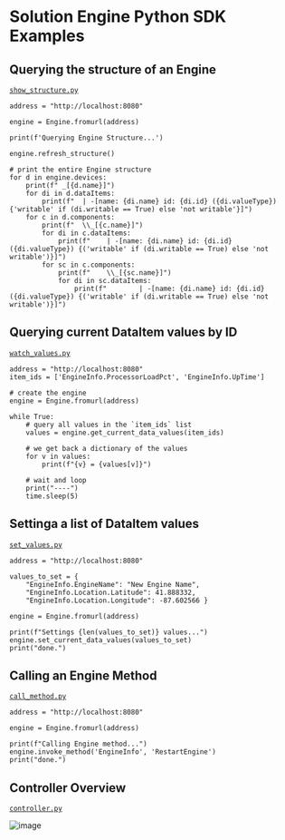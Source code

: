 # Solution Engine Python SDK Examples

## Querying the structure of an Engine

[`show_structure.py`](show_structure.py)

```
address = "http://localhost:8080"

engine = Engine.fromurl(address)

print(f'Querying Engine Structure...')

engine.refresh_structure()

# print the entire Engine structure
for d in engine.devices:        
    print(f" _[{d.name}]")
    for di in d.dataItems:
        print(f"  | -[name: {di.name} id: {di.id} ({di.valueType}) {'writable' if (di.writable == True) else 'not writable'}]")
    for c in d.components:
        print(f"  \\_[{c.name}]")
        for di in c.dataItems:
            print(f"    | -[name: {di.name} id: {di.id} ({di.valueType}) {('writable' if (di.writable == True) else 'not writable')}]")
        for sc in c.components:
            print(f"    \\_[{sc.name}]")
            for di in sc.dataItems:
                print(f"        | -[name: {di.name} id: {di.id} ({di.valueType}) {('writable' if (di.writable == True) else 'not writable')}]")
```

## Querying current DataItem values by ID

[`watch_values.py`](watch_values.py)

```
address = "http://localhost:8080"
item_ids = ['EngineInfo.ProcessorLoadPct', 'EngineInfo.UpTime']

# create the engine
engine = Engine.fromurl(address)

while True:
    # query all values in the `item_ids` list
    values = engine.get_current_data_values(item_ids)

    # we get back a dictionary of the values
    for v in values:
        print(f"{v} = {values[v]}")

    # wait and loop
    print("----")
    time.sleep(5)
```

## Settinga a list of DataItem values

[`set_values.py`](set_values.py)

```
address = "http://localhost:8080"

values_to_set = {
    "EngineInfo.EngineName": "New Engine Name", 
    "EngineInfo.Location.Latitude": 41.888332,   
    "EngineInfo.Location.Longitude": -87.602566 }

engine = Engine.fromurl(address)

print(f"Settings {len(values_to_set)} values...")
engine.set_current_data_values(values_to_set)
print("done.")
```
## Calling an Engine Method

[`call_method.py`](set_values.py)

```
address = "http://localhost:8080"

engine = Engine.fromurl(address)

print(f"Calling Engine method...")
engine.invoke_method('EngineInfo', 'RestartEngine')
print("done.")
```

## Controller Overview
[`controller.py`](controller.py)

![image](https://user-images.githubusercontent.com/1340128/194188649-74f7b021-cd17-41de-a7a1-242ddddb70da.png)

